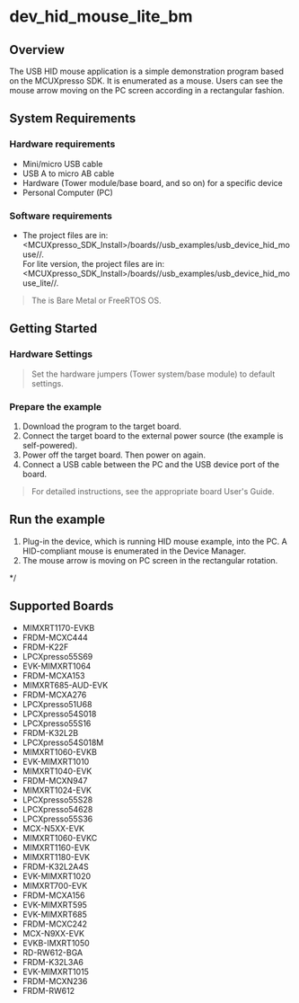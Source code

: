 # dev_hid_mouse_lite_bm




## Overview

The USB HID mouse application is a simple demonstration program based on the MCUXpresso SDK.
It is enumerated as a mouse. Users can see the mouse arrow moving on the PC screen according in a rectangular fashion.
## System Requirements

### Hardware requirements

- Mini/micro USB cable
- USB A to micro AB cable
- Hardware (Tower module/base board, and so on) for a specific device
- Personal Computer (PC)


### Software requirements

- The project files are in:
<br> <MCUXpresso_SDK_Install>/boards/<board>/usb_examples/usb_device_hid_mouse/<rtos>/<toolchain>.
<br> For lite version, the project files are in:
<br> <MCUXpresso_SDK_Install>/boards/<board>/usb_examples/usb_device_hid_mouse_lite/<rtos>/<toolchain>.
> The <rtos> is Bare Metal or FreeRTOS OS.


## Getting Started

### Hardware Settings

> Set the hardware jumpers (Tower system/base module) to default settings.


### Prepare the example

1.  Download the program to the target board.
2.  Connect the target board to the external power source (the example is self-powered).
3.  Power off the target board. Then power on again.
4.  Connect a USB cable between the PC and the USB device port of the board.

> For detailed instructions, see the appropriate board User's Guide.

## Run the example

1.  Plug-in the device, which is running HID mouse example, into the PC. A HID-compliant mouse is enumerated in the Device Manager.
2.  The mouse arrow is moving on PC screen in the rectangular rotation.

*/


## Supported Boards
- MIMXRT1170-EVKB
- FRDM-MCXC444
- FRDM-K22F
- LPCXpresso55S69
- EVK-MIMXRT1064
- FRDM-MCXA153
- MIMXRT685-AUD-EVK
- FRDM-MCXA276
- LPCXpresso51U68
- LPCXpresso54S018
- LPCXpresso55S16
- FRDM-K32L2B
- LPCXpresso54S018M
- MIMXRT1060-EVKB
- EVK-MIMXRT1010
- MIMXRT1040-EVK
- FRDM-MCXN947
- MIMXRT1024-EVK
- LPCXpresso55S28
- LPCXpresso54628
- LPCXpresso55S36
- MCX-N5XX-EVK
- MIMXRT1060-EVKC
- MIMXRT1160-EVK
- MIMXRT1180-EVK
- FRDM-K32L2A4S
- EVK-MIMXRT1020
- MIMXRT700-EVK
- FRDM-MCXA156
- EVK-MIMXRT595
- EVK-MIMXRT685
- FRDM-MCXC242
- MCX-N9XX-EVK
- EVKB-IMXRT1050
- RD-RW612-BGA
- FRDM-K32L3A6
- EVK-MIMXRT1015
- FRDM-MCXN236
- FRDM-RW612
